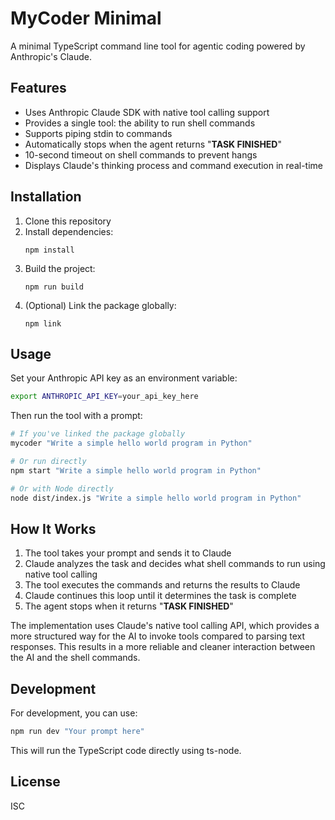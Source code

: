 # MyCoder Minimal

A minimal TypeScript command line tool for agentic coding powered by Anthropic's Claude.

## Features

- Uses Anthropic Claude SDK with native tool calling support
- Provides a single tool: the ability to run shell commands
- Supports piping stdin to commands
- Automatically stops when the agent returns "**TASK FINISHED**"
- 10-second timeout on shell commands to prevent hangs
- Displays Claude's thinking process and command execution in real-time

## Installation

1. Clone this repository
2. Install dependencies:
   ```
   npm install
   ```
3. Build the project:
   ```
   npm run build
   ```
4. (Optional) Link the package globally:
   ```
   npm link
   ```

## Usage

Set your Anthropic API key as an environment variable:

```bash
export ANTHROPIC_API_KEY=your_api_key_here
```

Then run the tool with a prompt:

```bash
# If you've linked the package globally
mycoder "Write a simple hello world program in Python"

# Or run directly
npm start "Write a simple hello world program in Python"

# Or with Node directly
node dist/index.js "Write a simple hello world program in Python"
```

## How It Works

1. The tool takes your prompt and sends it to Claude
2. Claude analyzes the task and decides what shell commands to run using native tool calling
3. The tool executes the commands and returns the results to Claude
4. Claude continues this loop until it determines the task is complete
5. The agent stops when it returns "**TASK FINISHED**"

The implementation uses Claude's native tool calling API, which provides a more structured way for the AI to invoke tools compared to parsing text responses. This results in a more reliable and cleaner interaction between the AI and the shell commands.

## Development

For development, you can use:

```bash
npm run dev "Your prompt here"
```

This will run the TypeScript code directly using ts-node.

## License

ISC